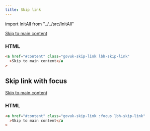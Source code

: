 ```yaml
---
title: Skip link
---
```


import InitAll from "../../src/InitAll"

<InitAll>

<a href="#content" class="govuk-skip-link lbh-skip-link">Skip to main content</a>

### HTML

```html
<a href="#content" class="govuk-skip-link lbh-skip-link"
  >Skip to main content</a
>
```

## Skip link with focus

<a href="#content" class="govuk-skip-link :focus lbh-skip-link">Skip to main content</a>

### HTML

```html
<a href="#content" class="govuk-skip-link :focus lbh-skip-link"
  >Skip to main content</a
>
```

</InitAll>
